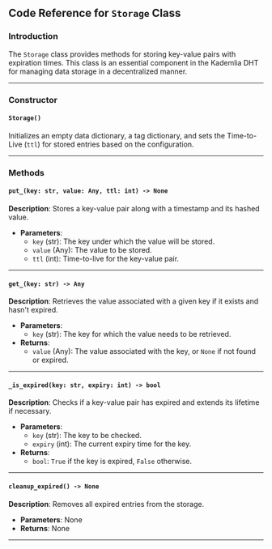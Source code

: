 ## Code Reference for `Storage` Class

### Introduction

The `Storage` class provides methods for storing key-value pairs with expiration times. This class is an essential component in the Kademlia DHT for managing data storage in a decentralized manner.

---

### Constructor

#### `Storage()`

Initializes an empty data dictionary, a tag dictionary, and sets the Time-to-Live (`ttl`) for stored entries based on the configuration.

---

### Methods

#### `put_(key: str, value: Any, ttl: int) -> None`

**Description**: Stores a key-value pair along with a timestamp and its hashed value. 

- **Parameters**:
  - `key` (str): The key under which the value will be stored.
  - `value` (Any): The value to be stored.
  - `ttl` (int): Time-to-live for the key-value pair.

---

#### `get_(key: str) -> Any`

**Description**: Retrieves the value associated with a given key if it exists and hasn't expired.

- **Parameters**:
  - `key` (str): The key for which the value needs to be retrieved.
- **Returns**:
  - `value` (Any): The value associated with the key, or `None` if not found or expired.

---

#### `_is_expired(key: str, expiry: int) -> bool`

**Description**: Checks if a key-value pair has expired and extends its lifetime if necessary.

- **Parameters**:
  - `key` (str): The key to be checked.
  - `expiry` (int): The current expiry time for the key.
- **Returns**:
  - `bool`: `True` if the key is expired, `False` otherwise.

---

#### `cleanup_expired() -> None`

**Description**: Removes all expired entries from the storage.

- **Parameters**: None
- **Returns**: None

---

